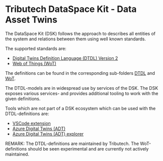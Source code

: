 # Tributech DataSpace Kit - Data Asset Twins

The DataSpace Kit (DSK) follows the approach to describes all entities of the system and relations between them using well known standards.

The supported standards are:
- [Digital Twins Definition Language (DTDL) Version 2](https://github.com/Azure/opendigitaltwins-dtdl/blob/master/DTDL/v2/dtdlv2.md)
- [Web of Things (WoT)](https://www.w3.org/TR/wot-thing-description/)

The definitions can be found in the corresponding sub-folders [DTDL](./DTDL) and [WoT](./WoT).

The DTDL-models are in widespread use by services of the DSK. The DSK exposes various services- and provides additional tooling to work with the given definitions.

Tools which are not part of a DSK ecosystem which can be used with the DTDL-definitions are:
- [VSCode extension](https://marketplace.visualstudio.com/items?itemName=vsciot-vscode.vscode-dtdl)
- [Azure Digital Twins (ADT)](https://azure.microsoft.com/en-us/services/digital-twins/)
- [Azure Digital Twins (ADT) explorer](https://github.com/Azure-Samples/digital-twins-explorer)

REMARK: The DTDL-definitions are maintained by Tributech. The WoT-definitions should be seen experimental and are currently not actively maintained.